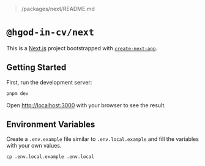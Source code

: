 > /packages/next/README.md

# `@hgod-in-cv/next`

This is a [Next.js](https://nextjs.org/) project bootstrapped with [`create-next-app`](https://github.com/vercel/next.js/tree/canary/packages/create-next-app).

## Getting Started

First, run the development server:

```bash
pnpm dev
```

Open [http://localhost:3000](http://localhost:3000) with your browser to see the result.

## Environment Variables

Create a `.env.example` file similar to `.env.local.example` and fill the variables with your own values.

`cp .env.local.example .env.local`
